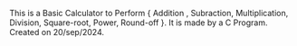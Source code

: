 This is a Basic Calculator to Perform { Addition , Subraction, Multiplication, Division, Square-root, Power, Round-off }. 
It is made by a C Program.
Created on 20/sep/2024.
